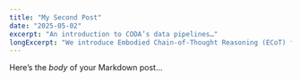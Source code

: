```yaml
---
title: "My Second Post"
date: "2025-05-02"
excerpt: "An introduction to CODA’s data pipelines…"
longExcerpt: "We introduce Embodied Chain-of-Thought Reasoning (ECoT) for VLAs, in which we train VLAs to perform multiple steps of reasoning about plans, sub-tasks, motions, and visually grounded features like object bounding boxes and end effector positions, before predicting the robot action. We design a scalable pipeline for generating synthetic training data for ECoT on large robot datasets."
---
```


Here’s the _body_ of your Markdown post…